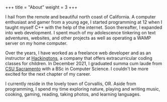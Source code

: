 +++
title = "About"
weight = 3
+++

I hail from the remote and beautiful north coast of California. A computer enthusiast and gamer from a young age, I started programming at 12 when I taught myself C++ with the help of the internet. Soon thereafter, I expanded into web development. I spent much of my adolescence tinkering on text adventures, websites, and other projects as well as operating a WAMP server on my home computer.

Over the years, I have worked as a freelance web developer and as an instructor at [Hackingtons](https://www.hackingtons.com/), a company that offers extracurricular coding classes for children. In December 2021, I graduated summa cum laude from [CSU Sacramento](https://www.csus.edu/) with a BSc in Computer Science. I couldn't be more excited for the next chapter of my career.

I currently reside in the lovely town of Corvallis, OR. Aside from programming, I spend my time exploring nature, playing and writing music, cooking, gaming, reading, taking photos, and learning languages.
